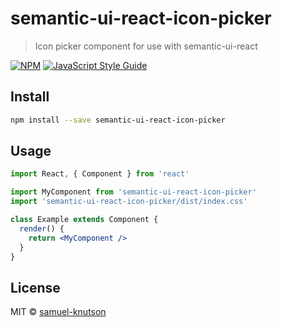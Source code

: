 # semantic-ui-react-icon-picker

> Icon picker component for use with semantic-ui-react

[![NPM](https://img.shields.io/npm/v/semantic-ui-react-icon-picker.svg)](https://www.npmjs.com/package/semantic-ui-react-icon-picker) [![JavaScript Style Guide](https://img.shields.io/badge/code_style-standard-brightgreen.svg)](https://standardjs.com)

## Install

```bash
npm install --save semantic-ui-react-icon-picker
```

## Usage

```jsx
import React, { Component } from 'react'

import MyComponent from 'semantic-ui-react-icon-picker'
import 'semantic-ui-react-icon-picker/dist/index.css'

class Example extends Component {
  render() {
    return <MyComponent />
  }
}
```

## License

MIT © [samuel-knutson](https://github.com/samuel-knutson)
